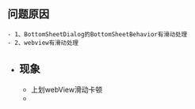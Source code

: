 ## 问题原因
	- 1、BottomSheetDialog的BottomSheetBehavior有滑动处理
	- 2、webview有滑动处理
- ## 现象
	- 上划webView滑动卡顿
	-